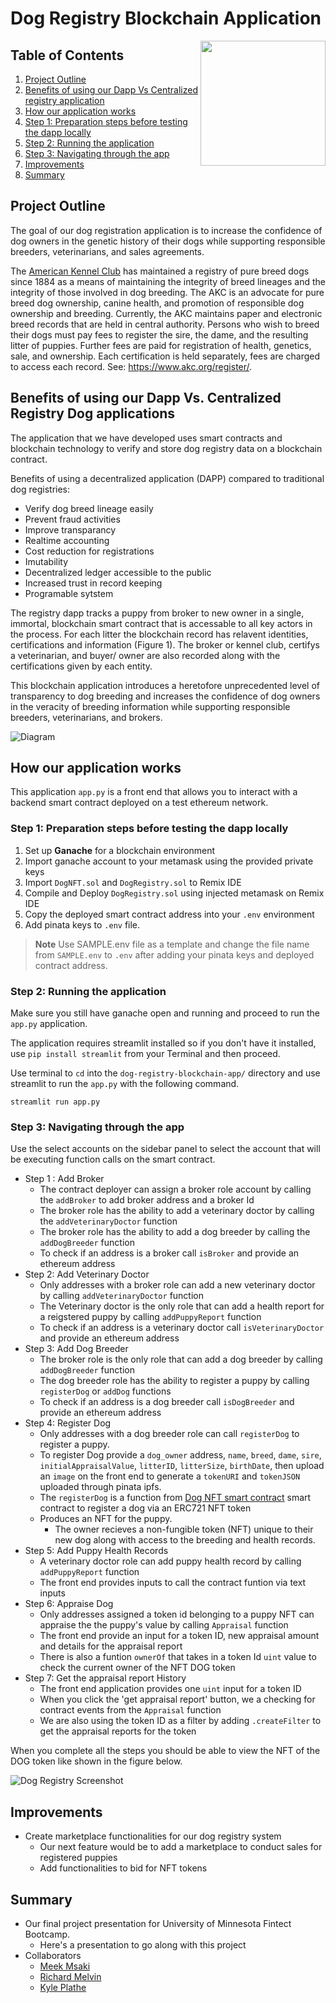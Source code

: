 
# Dog Registry Blockchain Application 

<img align="right" width="200" height="200" src="./dogRegistryLOGO.png">

## Table of Contents
1. [Project Outline](#project-outline)
2. [Benefits of using our Dapp Vs Centralized registry application](#benefits-of-using-our-dapp-vs-centralized-registry-dog-applications)
3. [How our application works](#how-our-application-works)
4. [Step 1: Preparation steps before testing the dapp locally](#step-1-preparation-steps-before-testing-the-dapp-locally)
5. [Step 2: Running the application](#step-2-running-the-application)
6. [Step 3: Navigating through the app](#step-3-navigating-through-the-app)
7. [Improvements](#improvements)
8. [Summary](#summary)

## Project Outline
The goal of our dog registration application is to increase the confidence of dog owners in the genetic history of their dogs while supporting responsible breeders, veterinarians, and sales agreements.

 The [American Kennel Club](https://www.akc.org/) has maintained a registry of pure breed dogs since 1884 as a means of maintaining the integrity of breed lineages and the integrity of those involved in dog breeding. The AKC is an advocate for pure breed dog ownership, canine health, and promotion of responsible dog ownership and breeding. Currently, the AKC maintains paper and electronic breed records that are held in central authority. Persons who wish to breed their dogs must pay fees to register the sire, the dame, and the resulting litter of puppies. Further fees are paid for registration of health, genetics, sale, and ownership. Each certification is held separately, fees are charged to access each record. See: https://www.akc.org/register/.
 
## Benefits of using our Dapp Vs. Centralized Registry Dog applications

The application that we have developed uses smart contracts and blockchain technology to verify and store dog registry data on a blockchain contract. 

Benefits of using a decentralized application (DAPP) compared to traditional dog registries: 
- Verify dog breed lineage easily
- Prevent fraud activities
- Improve transparancy
- Realtime accounting
- Cost reduction for registrations
- Imutability
- Decentralized ledger accessible to the public
- Increased trust in record keeping
- Programable sytstem

The registry dapp tracks a puppy from broker to new owner in a single, immortal, blockchain smart contract that is accessable to all key actors in the process. For each litter the blockchain record has relavent identities, certifications and information (Figure 1). The broker or kennel club, certifys a veterinarian, and buyer/ owner are also recorded along with the certifications given by each entity. 

This blockchain application introduces a heretofore unprecedented level of transparency to dog breeding and increases the confidence of dog owners in the veracity of breeding information while supporting responsible breeders, veterinarians, and brokers.

![Diagram](DogRegistryChain.png)

## How our application works

This application `app.py` is a front end that allows you to interact with a backend smart contract deployed on a test ethereum network.

### Step 1: Preparation steps before testing the dapp locally

1. Set up **Ganache** for a blockchain environment
2. Import ganache account to your metamask using the provided private keys
3. Import `DogNFT.sol` and `DogRegistry.sol` to Remix IDE 
4. Compile and Deploy `DogRegistry.sol`  using injected metamask on Remix IDE
5. Copy the deployed smart contract address into your `.env` environment
6. Add pinata keys to `.env` file. 

> **Note**
Use SAMPLE.env file as a template and change the file name from `SAMPLE.env` to `.env` after adding your pinata keys and deployed contract address.

### Step 2: Running the application

Make sure you still have ganache open and running and proceed to run the `app.py` application. 

The application requires streamlit installed so if you don't have it installed, use `pip install streamlit` from your Terminal and then proceed.

Use terminal to `cd` into the `dog-registry-blockchain-app/` directory and use streamlit to run the `app.py` with the following command.

```
streamlit run app.py
```

### Step 3: Navigating through the app

Use the select accounts on the sidebar panel to select the account that will be executing function calls on the smart contract. 

- Step 1 : Add Broker
    - The contract deployer can assign a broker role account by calling the `addBroker` to add broker address and a broker Id
    - The broker role has the ability to add a veterinary doctor by calling the `addVeterinaryDoctor` function
    - The broker role has the ability to add a dog breeder by calling the `addDogBreeder` function
    - To check if an address is a broker call `isBroker` and provide an ethereum address
- Step 2: Add Veterinary Doctor
    - Only addresses with a broker role can add a new veterinary doctor by calling `addVeterinaryDoctor` function
    - The Veterinary doctor is the only role that can add a health report for a reigstered puppy by calling `addPuppyReport` function
    - To check if an address is a veterinary doctor call `isVeterinaryDoctor` and provide an ethereum address
- Step 3: Add Dog Breeder
    - The broker role is the only role that can add a dog breeder by calling `addDogBreeder` function
    - The dog breeder role has the ability to register a puppy by calling `registerDog` or `addDog` functions
    - To check if an address is a dog breeder call `isDogBreeder` and provide an ethereum address
- Step 4: Register Dog
    - Only addresses with a dog breeder role can call `registerDog` to register a puppy. 
    - To register Dog provide a `dog_owner` address, `name`, `breed`, `dame`, `sire`, `initialAppraisalValue`, `litterID`, `litterSize`, `birthDate`, then upload an `image` on the front end to generate a `tokenURI` and `tokenJSON` uploaded through pinata ipfs. 
    - The `registerDog` is a function from [Dog NFT smart contract](./contracts/DogNFT.sol) smart contract to register a dog via an ERC721 NFT token
    - Produces an NFT for the puppy.
        - The owner recieves a non-fungible token (NFT) unique to their new dog along with access to the breeding and health records.
- Step 5: Add Puppy Health Records
    - A veterinary doctor role can add puppy health record by calling `addPuppyReport` function
    - The front end provides inputs to call the contract funtion via text inputs
- Step 6: Appraise Dog
    - Only addresses assigned a token id belonging to a puppy NFT can appraise the the puppy's value by calling `Appraisal` function
    - The front end provide an input for a token ID, new appraisal amount and details for the appraisal report
    - There is also a funtion `ownerOf` that takes in a token Id `uint` value to check the current owner of the NFT DOG token
- Step 7: Get the appraisal report History
    - The front end application provides one `uint` input for a token ID
    - When you click the 'get appraisal report' button, we a checking for contract events from the `Appraisal` function
    - We are also using the token ID as a filter by adding `.createFilter` to get the appraisal reports for the token

When you complete all the steps you should be able to view the NFT of the DOG token like shown in the figure below.

![Dog Registry Screenshot](./dog_registry_screenshot.jpg)

## Improvements

- Create marketplace functionalities for our dog registry system
    - Our next feature would be to add a marketplace to conduct sales for registered puppies
    - Add functionalities to bid for NFT tokens

## Summary

- Our final project presentation for University of Minnesota Fintect Bootcamp. 
    - Here's a presentation to go along with this project
- Collaborators
    - [Meek Msaki](https://github.com/mmsaki)
    - [Richard Melvin](https://github.com/rgmelvin)
    - [Kyle Plathe](https://github.com/kyleplathe)